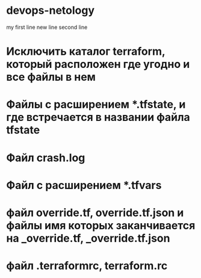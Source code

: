 # devops-netology
my first line
new line
second line

# Исключить каталог terraform, который расположен где угодно и все файлы в нем
# Файлы с расширением  *.tfstate, и где встречается в названии файла tfstate
# Файл crash.log
# Файл с расширением *.tfvars
# файл override.tf, override.tf.json и файлы имя которых заканчивается на _override.tf, _override.tf.json
# файл .terraformrc, terraform.rc